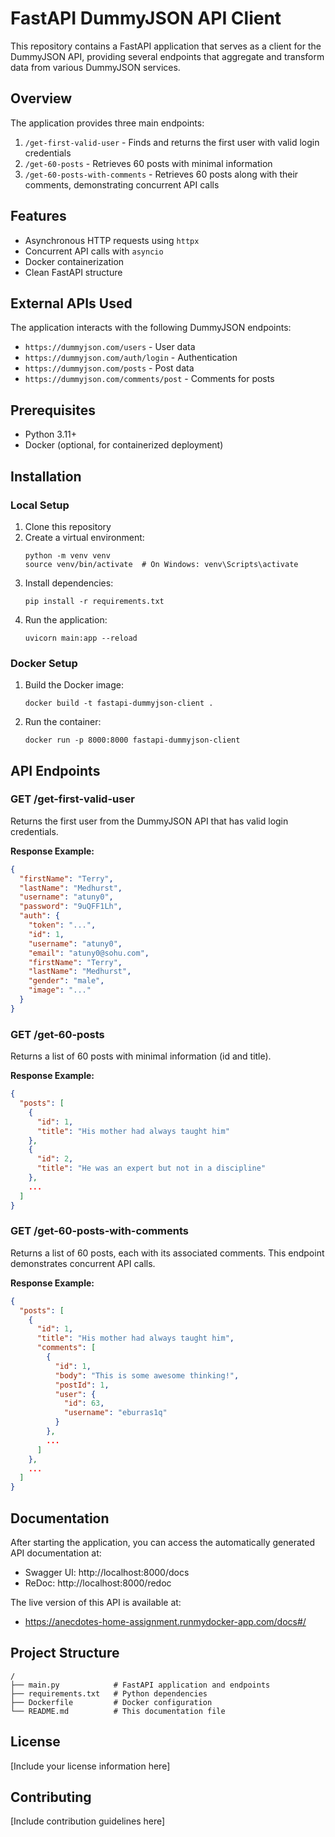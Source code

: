 # FastAPI DummyJSON API Client

This repository contains a FastAPI application that serves as a client for the DummyJSON API, providing several endpoints that aggregate and transform data from various DummyJSON services.

## Overview

The application provides three main endpoints:

1. `/get-first-valid-user` - Finds and returns the first user with valid login credentials
2. `/get-60-posts` - Retrieves 60 posts with minimal information
3. `/get-60-posts-with-comments` - Retrieves 60 posts along with their comments, demonstrating concurrent API calls

## Features

- Asynchronous HTTP requests using `httpx`
- Concurrent API calls with `asyncio`
- Docker containerization
- Clean FastAPI structure

## External APIs Used

The application interacts with the following DummyJSON endpoints:

- `https://dummyjson.com/users` - User data
- `https://dummyjson.com/auth/login` - Authentication
- `https://dummyjson.com/posts` - Post data
- `https://dummyjson.com/comments/post` - Comments for posts

## Prerequisites

- Python 3.11+
- Docker (optional, for containerized deployment)

## Installation

### Local Setup

1. Clone this repository
2. Create a virtual environment:
   ```
   python -m venv venv
   source venv/bin/activate  # On Windows: venv\Scripts\activate
   ```
3. Install dependencies:
   ```
   pip install -r requirements.txt
   ```
4. Run the application:
   ```
   uvicorn main:app --reload
   ```

### Docker Setup

1. Build the Docker image:
   ```
   docker build -t fastapi-dummyjson-client .
   ```
2. Run the container:
   ```
   docker run -p 8000:8000 fastapi-dummyjson-client
   ```

## API Endpoints

### GET /get-first-valid-user

Returns the first user from the DummyJSON API that has valid login credentials.

**Response Example:**
```json
{
  "firstName": "Terry",
  "lastName": "Medhurst",
  "username": "atuny0",
  "password": "9uQFF1Lh",
  "auth": {
    "token": "...",
    "id": 1,
    "username": "atuny0",
    "email": "atuny0@sohu.com",
    "firstName": "Terry",
    "lastName": "Medhurst",
    "gender": "male",
    "image": "..."
  }
}
```

### GET /get-60-posts

Returns a list of 60 posts with minimal information (id and title).

**Response Example:**
```json
{
  "posts": [
    {
      "id": 1,
      "title": "His mother had always taught him"
    },
    {
      "id": 2,
      "title": "He was an expert but not in a discipline"
    },
    ...
  ]
}
```

### GET /get-60-posts-with-comments

Returns a list of 60 posts, each with its associated comments. This endpoint demonstrates concurrent API calls.

**Response Example:**
```json
{
  "posts": [
    {
      "id": 1,
      "title": "His mother had always taught him",
      "comments": [
        {
          "id": 1,
          "body": "This is some awesome thinking!",
          "postId": 1,
          "user": {
            "id": 63,
            "username": "eburras1q"
          }
        },
        ...
      ]
    },
    ...
  ]
}
```

## Documentation

After starting the application, you can access the automatically generated API documentation at:

- Swagger UI: http://localhost:8000/docs
- ReDoc: http://localhost:8000/redoc

The live version of this API is available at:
- https://anecdotes-home-assignment.runmydocker-app.com/docs#/

## Project Structure

```
/
├── main.py            # FastAPI application and endpoints
├── requirements.txt   # Python dependencies
├── Dockerfile         # Docker configuration
└── README.md          # This documentation file
```

## License

[Include your license information here]

## Contributing

[Include contribution guidelines here]
